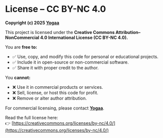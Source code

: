 # License – CC BY-NC 4.0

**Copyright (c) 2025 [Yogaa](https://github.com/yog4a)**

This project is licensed under the **Creative Commons Attribution–NonCommercial 4.0 International License (CC BY-NC 4.0).**

You are **free to:**
- ✅ Use, copy, and modify this code for personal or educational projects.
- ✅ Include it in open-source or non-commercial software.
- ✅ Share it with proper credit to the author.

You **cannot:**
- ❌ Use it in commercial products or services.
- ❌ Sell, license, or host this code for profit.
- ❌ Remove or alter author attribution.

For commercial licensing, please contact **[Yogaa](https://github.com/yog4a)**.

Read the full license here:  
👉 [https://creativecommons.org/licenses/by-nc/4.0/](https://creativecommons.org/licenses/by-nc/4.0/)